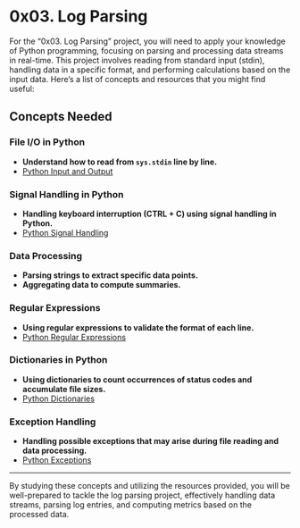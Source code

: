 # 0x03. Log Parsing

For the “0x03. Log Parsing” project, you will need to apply your knowledge of Python programming, focusing on parsing and processing data streams in real-time. This project involves reading from standard input (stdin), handling data in a specific format, and performing calculations based on the input data. Here’s a list of concepts and resources that you might find useful:

## Concepts Needed

### File I/O in Python
- **Understand how to read from `sys.stdin` line by line.**
- [Python Input and Output](https://docs.python.org/3/tutorial/inputoutput.html)

### Signal Handling in Python
- **Handling keyboard interruption (CTRL + C) using signal handling in Python.**
- [Python Signal Handling](https://docs.python.org/3/library/signal.html)

### Data Processing
- **Parsing strings to extract specific data points.**
- **Aggregating data to compute summaries.**

### Regular Expressions
- **Using regular expressions to validate the format of each line.**
- [Python Regular Expressions](https://docs.python.org/3/library/re.html)

### Dictionaries in Python
- **Using dictionaries to count occurrences of status codes and accumulate file sizes.**
- [Python Dictionaries](https://docs.python.org/3/tutorial/datastructures.html#dictionaries)

### Exception Handling
- **Handling possible exceptions that may arise during file reading and data processing.**
- [Python Exceptions](https://docs.python.org/3/tutorial/errors.html)

---

By studying these concepts and utilizing the resources provided, you will be well-prepared to tackle the log parsing project, effectively handling data streams, parsing log entries, and computing metrics based on the processed data.

